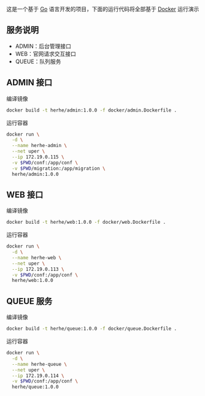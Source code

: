 这是一个基于 [Go](https://go.dev/) 语言开发的项目，下面的运行代码将全部基于 [Docker](https://www.docker.com/) 运行演示

## 服务说明

- ADMIN：后台管理接口 
- WEB：官网请求交互接口
- QUEUE：队列服务

## ADMIN 接口

编译镜像

```bash
docker build -t herhe/admin:1.0.0 -f docker/admin.Dockerfile .
```

运行容器

```bash
docker run \
  -d \
  --name herhe-admin \
  --net uper \
  --ip 172.19.0.115 \
  -v $PWD/conf:/app/conf \
  -v $PWD/migration:/app/migration \
  herhe/admin:1.0.0
```

## WEB 接口

编译镜像

```bash
docker build -t herhe/web:1.0.0 -f docker/web.Dockerfile .
```

运行容器

```bash
docker run \
  -d \
  --name herhe-web \
  --net uper \
  --ip 172.19.0.113 \
  -v $PWD/conf:/app/conf \
  herhe/web:1.0.0
```

## QUEUE 服务

编译镜像

```bash
docker build -t herhe/queue:1.0.0 -f docker/queue.Dockerfile .
```

运行容器

```bash
docker run \
  -d \
  --name herhe-queue \
  --net uper \
  --ip 172.19.0.114 \
  -v $PWD/conf:/app/conf \
  herhe/queue:1.0.0
```

